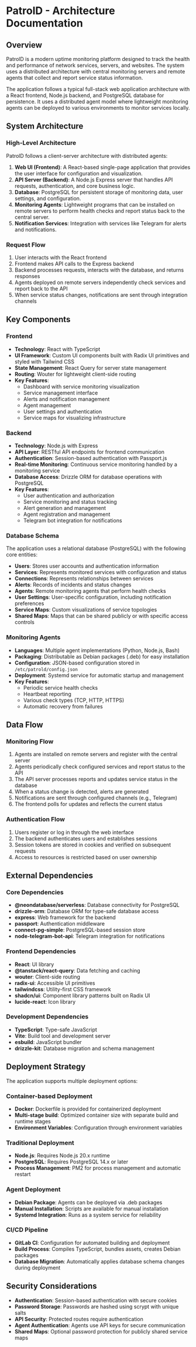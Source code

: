 # PatrolD - Architecture Documentation

## Overview

PatrolD is a modern uptime monitoring platform designed to track the health and performance of network services, servers, and websites. The system uses a distributed architecture with central monitoring servers and remote agents that collect and report service status information. 

The application follows a typical full-stack web application architecture with a React frontend, Node.js backend, and PostgreSQL database for persistence. It uses a distributed agent model where lightweight monitoring agents can be deployed to various environments to monitor services locally.

## System Architecture

### High-Level Architecture

PatrolD follows a client-server architecture with distributed agents:

1. **Web UI (Frontend)**: A React-based single-page application that provides the user interface for configuration and visualization.
2. **API Server (Backend)**: A Node.js Express server that handles API requests, authentication, and core business logic.
3. **Database**: PostgreSQL for persistent storage of monitoring data, user settings, and configuration.
4. **Monitoring Agents**: Lightweight programs that can be installed on remote servers to perform health checks and report status back to the central server.
5. **Notification Services**: Integration with services like Telegram for alerts and notifications.

### Request Flow

1. User interacts with the React frontend
2. Frontend makes API calls to the Express backend
3. Backend processes requests, interacts with the database, and returns responses
4. Agents deployed on remote servers independently check services and report back to the API
5. When service status changes, notifications are sent through integration channels

## Key Components

### Frontend

- **Technology**: React with TypeScript
- **UI Framework**: Custom UI components built with Radix UI primitives and styled with Tailwind CSS
- **State Management**: React Query for server state management
- **Routing**: Wouter for lightweight client-side routing
- **Key Features**:
  - Dashboard with service monitoring visualization
  - Service management interface
  - Alerts and notification management
  - Agent management
  - User settings and authentication
  - Service maps for visualizing infrastructure

### Backend

- **Technology**: Node.js with Express
- **API Layer**: RESTful API endpoints for frontend communication
- **Authentication**: Session-based authentication with Passport.js
- **Real-time Monitoring**: Continuous service monitoring handled by a monitoring service
- **Database Access**: Drizzle ORM for database operations with PostgreSQL 
- **Key Features**:
  - User authentication and authorization
  - Service monitoring and status tracking
  - Alert generation and management
  - Agent registration and management
  - Telegram bot integration for notifications

### Database Schema

The application uses a relational database (PostgreSQL) with the following core entities:

- **Users**: Stores user accounts and authentication information
- **Services**: Represents monitored services with configuration and status
- **Connections**: Represents relationships between services
- **Alerts**: Records of incidents and status changes
- **Agents**: Remote monitoring agents that perform health checks
- **User Settings**: User-specific configuration, including notification preferences
- **Service Maps**: Custom visualizations of service topologies
- **Shared Maps**: Maps that can be shared publicly or with specific access controls

### Monitoring Agents

- **Languages**: Multiple agent implementations (Python, Node.js, Bash)
- **Packaging**: Distributable as Debian packages (.deb) for easy installation
- **Configuration**: JSON-based configuration stored in `/etc/patrold/config.json`
- **Deployment**: Systemd service for automatic startup and management
- **Key Features**:
  - Periodic service health checks
  - Heartbeat reporting
  - Various check types (TCP, HTTP, HTTPS)
  - Automatic recovery from failures

## Data Flow

### Monitoring Flow

1. Agents are installed on remote servers and register with the central server
2. Agents periodically check configured services and report status to the API
3. The API server processes reports and updates service status in the database
4. When a status change is detected, alerts are generated
5. Notifications are sent through configured channels (e.g., Telegram)
6. The frontend polls for updates and reflects the current status

### Authentication Flow

1. Users register or log in through the web interface
2. The backend authenticates users and establishes sessions
3. Session tokens are stored in cookies and verified on subsequent requests
4. Access to resources is restricted based on user ownership

## External Dependencies

### Core Dependencies

- **@neondatabase/serverless**: Database connectivity for PostgreSQL
- **drizzle-orm**: Database ORM for type-safe database access
- **express**: Web framework for the backend
- **passport**: Authentication middleware
- **connect-pg-simple**: PostgreSQL-based session store
- **node-telegram-bot-api**: Telegram integration for notifications

### Frontend Dependencies

- **React**: UI library
- **@tanstack/react-query**: Data fetching and caching
- **wouter**: Client-side routing
- **radix-ui**: Accessible UI primitives
- **tailwindcss**: Utility-first CSS framework
- **shadcn/ui**: Component library patterns built on Radix UI
- **lucide-react**: Icon library

### Development Dependencies

- **TypeScript**: Type-safe JavaScript
- **Vite**: Build tool and development server
- **esbuild**: JavaScript bundler
- **drizzle-kit**: Database migration and schema management

## Deployment Strategy

The application supports multiple deployment options:

### Container-based Deployment

- **Docker**: Dockerfile is provided for containerized deployment
- **Multi-stage build**: Optimized container size with separate build and runtime stages
- **Environment Variables**: Configuration through environment variables

### Traditional Deployment

- **Node.js**: Requires Node.js 20.x runtime
- **PostgreSQL**: Requires PostgreSQL 14.x or later
- **Process Management**: PM2 for process management and automatic restart

### Agent Deployment

- **Debian Package**: Agents can be deployed via .deb packages
- **Manual Installation**: Scripts are available for manual installation
- **Systemd Integration**: Runs as a system service for reliability

### CI/CD Pipeline

- **GitLab CI**: Configuration for automated building and deployment
- **Build Process**: Compiles TypeScript, bundles assets, creates Debian packages
- **Database Migration**: Automatically applies database schema changes during deployment

## Security Considerations

- **Authentication**: Session-based authentication with secure cookies
- **Password Storage**: Passwords are hashed using scrypt with unique salts
- **API Security**: Protected routes require authentication
- **Agent Authentication**: Agents use API keys for secure communication
- **Shared Maps**: Optional password protection for publicly shared service maps